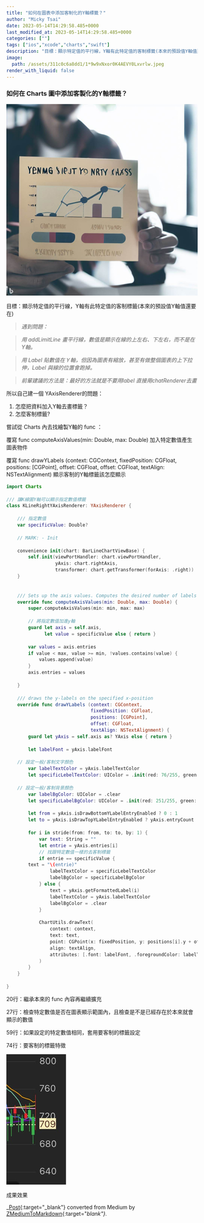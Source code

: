 ```yaml
---
title: "如何在圖表中添加客制化的Y軸標籤？"
author: "Micky Tsai"
date: 2023-05-14T14:29:58.485+0000
last_modified_at: 2023-05-14T14:29:58.485+0000
categories: [""]
tags: ["ios","xcode","charts","swift"]
description: "目標：顯示特定值的平行線，Y軸有此特定值的客制標籤(本來的預設值Y軸值還要在)"
image:
  path: /assets/311c0c6a8dd1/1*9w9xNxor0K4AEVY0Lxvrlw.jpeg
render_with_liquid: false
---
```


### 如何在 Charts 圖中添加客製化的Y軸標籤？


![](/assets/311c0c6a8dd1/1*9w9xNxor0K4AEVY0Lxvrlw.jpeg)


目標：顯示特定值的平行線，Y軸有此特定值的客制標籤\(本來的預設值Y軸值還要在\)


> _遇到問題：_ 
 

> _用 addLimitLine 畫平行線，數值是顯示在線的上左右、下左右，而不是在Y軸。_ 
 

> _用 Label 貼數值在Ｙ軸，但因為圖表有縮放，甚至有做整個圖表的上下拉伸，Label 與線的位置會跑掉。_ 





> _前輩建議的方法是：最好的方法就是不要用label 直接用chatRenderer去畫_ 





所以自己建一個 YAxisRenderer的問題：
1. 怎麼把資料加入Y軸去畫標籤？
2. 怎麼客制標籤?


嘗試從 Charts 內去找繪製Y軸的 func ：

覆寫 func computeAxisValues\(min: Double, max: Double\) 加入特定數值產生圖表物件

覆寫 func drawYLabels \(context: CGContext, fixedPosition: CGFloat, positions: \[CGPoint\], offset: CGFloat, offset: CGFloat, textAlign: NSTextAlignment\) 顯示客制的Y軸標籤該怎麼顯示
```swift
import Charts

/// 讓K線圖Y軸可以顯示指定數值標籤
class KLineRightYAxisRenderer: YAxisRenderer {
    
    /// 指定數值
    var specificValue: Double?
        
    // MARK: - Init
    
    convenience init(chart: BarLineChartViewBase) {
        self.init(viewPortHandler: chart.viewPortHandler,
                  yAxis: chart.rightAxis,
                  transformer: chart.getTransformer(forAxis: .right))
    }
    

    /// Sets up the axis values. Computes the desired number of labels between the two given extremes.
    override func computeAxisValues(min: Double, max: Double) {
        super.computeAxisValues(min: min, max: max)
        
        // 將指定數值加進y軸
        guard let axis = self.axis,
              let value = specificValue else { return }

        var values = axis.entries
        if value < max, value >= min, !values.contains(value) {
            values.append(value)
        }
        axis.entries = values
       
    }
        
    /// draws the y-labels on the specified x-position
    override func drawYLabels (context: CGContext,
                               fixedPosition: CGFloat,
                               positions: [CGPoint],
                               offset: CGFloat,
                               textAlign: NSTextAlignment) {
        guard let yAxis = self.axis as? YAxis else { return }
        
        let labelFont = yAxis.labelFont
        
	// 設定一般/客制文字顏色
        var labelTextColor = yAxis.labelTextColor
        let specificLebelTextColor: UIColor = .init(red: 76/255, green: 37/255, blue: 39/255, alpha: 1)

	// 設定一般/客制背景顏色
        var labelBgColor: UIColor = .clear
        let specificLabelBgColor: UIColor = .init(red: 251/255, green: 238/255, blue: 185/255, alpha: 1)
        
        let from = yAxis.isDrawBottomYLabelEntryEnabled ? 0 : 1
        let to = yAxis.isDrawTopYLabelEntryEnabled ? yAxis.entryCount : (yAxis.entryCount - 1)

        for i in stride(from: from, to: to, by: 1) {
            var text: String = ""
            let entrie = yAxis.entries[i]
            // 找跟特定數值一樣的去客制標籤
            if entrie == specificValue {
		text = "\(entrie)"
                labelTextColor = specificLebelTextColor
                labelBgColor = specificLabelBgColor
            } else {
                text = yAxis.getFormattedLabel(i)
                labelTextColor = yAxis.labelTextColor
                labelBgColor = .clear
            }
            
            ChartUtils.drawText(
                context: context,
                text: text,
                point: CGPoint(x: fixedPosition, y: positions[i].y + offset),
                align: textAlign,
                attributes: [.font: labelFont, .foregroundColor: labelTextColor, .backgroundColor: labelBgColor]
            )
        }
    }
    
}
```

20行：繼承本來的 func 內容再繼續擴充

27行：檢查特定數值是否在圖表顯示範圍內，且檢查是不是已經存在於本來就會顯示的數值

59行：如果設定的特定數值相同，套用要客制的標籤設定

74行：要客制的標籤特徵


![成果效果](/assets/311c0c6a8dd1/1*cARTOy8NMPcp8NFi0TAHBw.jpeg)

成果效果



_[Post](https://medium.com/@micky1127/%E5%A6%82%E4%BD%95%E5%9C%A8%E5%9C%96%E8%A1%A8%E4%B8%AD%E6%B7%BB%E5%8A%A0%E5%AE%A2%E5%88%B6%E5%8C%96%E7%9A%84y%E8%BB%B8%E6%A8%99%E7%B1%A4-311c0c6a8dd1){:target="_blank"} converted from Medium by [ZMediumToMarkdown](https://github.com/ZhgChgLi/ZMediumToMarkdown){:target="_blank"}._
